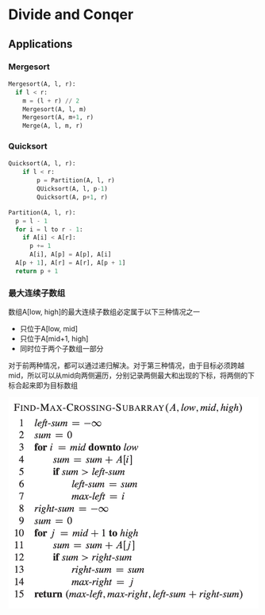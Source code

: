 # Divide and Conqer

## Applications

### Mergesort

```python
Mergesort(A, l, r):
  if l < r:
    m = (l + r) // 2
    Mergesort(A, l, m)
    Mergesort(A, m+1, r)
    Merge(A, l, m, r)
```

### Quicksort

```python
Quicksort(A, l, r):
    if l < r:
        p = Partition(A, l, r)
        QUicksort(A, l, p-1)
        Quicksort(A, p+1, r)
```

```python
Partition(A, l, r):
  p = l - 1
  for i = l to r - 1:
    if A[i] < A[r]:
      p += 1
      A[i], A[p] = A[p], A[i]
  A[p + 1], A[r] = A[r], A[p + 1]
  return p + 1
```

### 最大连续子数组

数组A[low, high]的最大连续子数组必定属于以下三种情况之一

- 只位于A[low, mid]
- 只位于A[mid+1, high]
- 同时位于两个子数组一部分

对于前两种情况，都可以通过递归解决。对于第三种情况，由于目标必须跨越mid，所以可以从mid向两侧遍历，分别记录两侧最大和出现的下标，将两侧的下标合起来即为目标数组

![dc1](../../img/algorithm/dc1.png)

